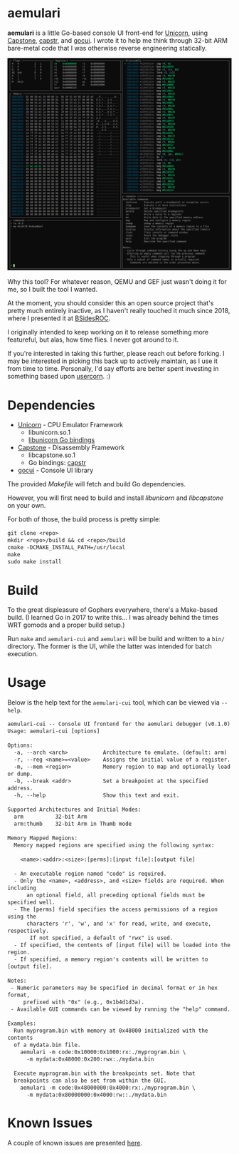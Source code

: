 # aemulari

**aemulari** is a little Go-based console UI front-end for [Unicorn],
using [Capstone], [capstr], and [gocui]. I wrote it to help me think through
32-bit ARM bare-metal code that I was otherwise reverse engineering statically.

![aemulari CUI screenshot](./doc/images/cui.png)

Why this tool? For whatever reason, QEMU and GEF just wasn't doing it for me,
so I built the tool I wanted.

At the moment, you should consider this an open source project that's 
pretty much entirely inactive, as I haven't really touched it much since 2018,
where I presented it at [BSidesROC]. 

I originally intended to keep working on it to release something more
featureful, but alas, how time flies. I never got around to it.

If you're interested in taking this further, please reach out before forking.
I may be interested in picking this back up to actively maintain, as I use it
from time to time. Personally, I'd say efforts are better spent investing 
in something based upon [usercorn]. :)

[usercorn]: https://github.com/lunixbochs/usercorn

# Dependencies

* [Unicorn] - CPU Emulator Framework
    * libunicorn.so.1
    * [libunicorn Go bindings]
* [Capstone] - Disassembly Framework
    * libcapstone.so.1
    * Go bindings: [capstr]
* [gocui] - Console UI library

The provided *Makefile* will fetch and build Go dependencies. 

However, you will first need to build and install *libunicorn* and
*libcapstone* on your own.

For both of those, the build process is pretty simple:

~~~
git clone <repo>
mkdir <repo>/build && cd <repo>/build
cmake -DCMAKE_INSTALL_PATH=/usr/local
make
sudo make install
~~~


[Unicorn]: https://github.com/unicorn-engine/unicorn
[libunicorn Go bindings]: https://github.com/unicorn-engine/unicorn/tree/master/bindings/go

[Capstone]: https://github.com/aquynh/capstone
[capstr]: https://github.com/lunixbochs/capstr

[gocui]: https://github.com/jroimartin/gocui

[BSidesROC]: https://www.youtube.com/watch?v=CzHaK7cqak4

# Build

To the great displeasure of Gophers everywhere, there's a Make-based build.
(I learned Go in 2017 to write this... I was already behind the times WRT
 gomods and a proper build setup.)

Run `make` and `aemulari-cui` and `aemulari` will be build and written to a 
`bin/` directory.  The former is the UI, while the latter was intended for batch
execution.

# Usage

Below is the help text for the `aemulari-cui` tool, which can be viewed via `--help`.

~~~
aemulari-cui -- Console UI frontend for the aemulari debugger (v0.1.0)
Usage: aemulari-cui [options]

Options:
  -a, --arch <arch>           Architecture to emulate. (default: arm)
  -r, --reg <name>=<value>    Assigns the initial value of a register.
  -m, --mem <region>          Memory region to map and optionally load or dump.
  -b, --break <addr>          Set a breakpoint at the specified address.
  -h, --help                  Show this text and exit.

Supported Architectures and Initial Modes:
  arm          32-bit Arm
  arm:thumb    32-bit Arm in Thumb mode

Memory Mapped Regions:
  Memory mapped regions are specified using the following syntax:

    <name>:<addr>:<size>:[perms]:[input file]:[output file]

  - An executable region named "code" is required.
  - Only the <name>, <address>, and <size> fields are required. When including
      an optional field, all preceding optional fields must be specified well.
  - The [perms] field specifies the access permissions of a region using the
      characters 'r', 'w', and 'x' for read, write, and execute, respectively.
	   If not specified, a default of "rwx" is used.
  - If specified, the contents of [input file] will be loaded into the region.
  - If specified, a memory region's contents will be written to [output file].

Notes:
 - Numeric parameters may be specified in decimal format or in hex format,
     prefixed with "0x" (e.g., 0x1b4d1d3a).
 - Available GUI commands can be viewed by running the "help" command.

Examples:
  Run myprogram.bin with memory at 0x48000 initialized with the contents
  of a mydata.bin file.
    aemulari -m code:0x10000:0x1000:rx:./myprogram.bin \
      -m mydata:0x48000:0x200:rwx:./mydata.bin

  Execute myprogram.bin with the breakpoints set. Note that 
  breakpoints can also be set from within the GUI.
    aemulari -m code:0x48000000:0x4000:rx:./myprogram.bin \
      -m mydata:0x80000000:0x4000:rw::./mydata.bin
~~~

# Known Issues

A couple of known issues are presented [here](KNOWN_ISSUES.md). 
